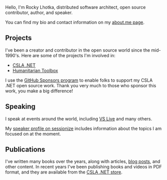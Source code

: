 Hello, I'm Rocky Lhotka, distributed software architect, open source contributor, author, and speaker.

You can find my bio and contact information on my [about.me page](https://about.me/rockfordlhotka).

## Projects

I've been a creator and contributor in the open source world since the mid-1990's. Here are some of the projects I'm involved in:

* [CSLA .NET](https://cslanet.com)
* [Humanitarian Toolbox](https://htbox.com)

I use the [GitHub Sponsors program](https://github.com/sponsors/rockfordlhotka) to enable folks to support my CSLA .NET open source work. Thank you very much to those who sponsor this work, you make a big difference!

## Speaking

I speak at events around the world, including [VS Live](https://vslive.com) and many others.

My [speaker profile on sessionize](https://sessionize.com/rockfordlhotka/) includes information about the topics I am focused on at the moment.

## Publications

I've written many books over the years, along with articles, [blog posts](https://blog.lhotka.net), and other content. In recent years I've been publishing books and videos in PDF format, and they are available from the [CSLA .NET store](https://store.lhotka.net).
